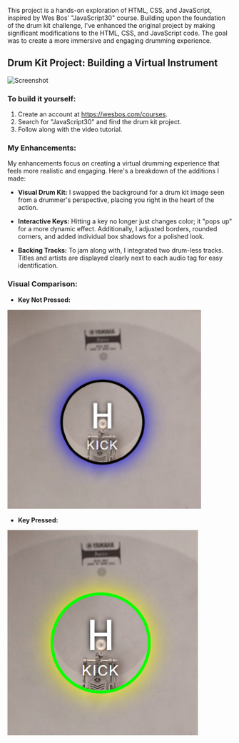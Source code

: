 This project is a hands-on exploration of HTML, CSS, and JavaScript, inspired by Wes Bos' "JavaScript30" course. Building upon the foundation of the drum kit challenge, I've enhanced the original project by making significant modifications to the HTML, CSS, and JavaScript code. The goal was to create a more immersive and engaging drumming experience.

## Drum Kit Project: Building a Virtual Instrument
![Screenshot](/images/webpage-screenshot.png)

### To build it yourself:
1. Create an account at https://wesbos.com/courses.
2. Search for "JavaScript30" and find the drum kit project.
3. Follow along with the video tutorial.

### My Enhancements:
My enhancements focus on creating a virtual drumming experience that feels more realistic and engaging. Here's a breakdown of the additions I made:

- **Visual Drum Kit:** I swapped the background for a drum kit image seen from a drummer's perspective, placing you right in the heart of the action.

- **Interactive Keys:** Hitting a key no longer just changes color; it "pops up" for a more dynamic effect. Additionally, I adjusted borders, rounded corners, and added individual box shadows for a polished look.

- **Backing Tracks:** To jam along with, I integrated two drum-less tracks. Titles and artists are displayed clearly next to each audio tag for easy identification.

### Visual Comparison:
- **Key Not Pressed:**

![Drum Kit1](/images/key-not-pressed6.png)

- **Key Pressed:**

![Drum Kit2](/images/key-pressed.png)
